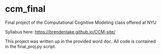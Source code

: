 # ccm_final
Final project of the Computational Cognitive Modeling class offered at NYU

Syllabus here: https://brendenlake.github.io/CCM-site/

This project was written up in the provided word doc. All code is contained in the final_proj.py script. 
